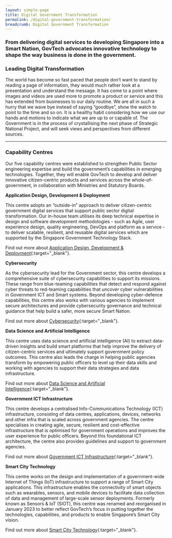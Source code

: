 ```yaml
---
layout: simple-page
title: Digital Government Transformation
permalink: /digital-government-transformation/
breadcrumb: Digital Government Transformation
---
```


### From delivering digital services to developing Singapore into a Smart Nation, GovTech advocates innovative technology to shape the way business is done in the government.

### **Leading Digital Transformation**

The world has become so fast paced that people don’t want to stand by reading a page of information, they would much rather look at a presentation and understand the message. It has come to a point where images and videos are used more to promote a product or service and this has extended from businesses to our daily routine. We are all in such a hurry that we wave bye instead of saying “goodbye”, show the watch to point to the time and so on. It is a healthy habit considering how we use our hands and motions to indicate what we are up to or capable of. The Government is in the process of crystallising the next phase of Strategic National Project, and will seek views and perspectives from different sources.

---

### **Capability Centres**

Our five capability centres were established to strengthen Public Sector engineering expertise and build the government’s capabilities in emerging technologies. Together, they will enable GovTech to develop and deliver innovative citizen-centric products and services across the whole-of-government, in collaboration with Ministries and Statutory Boards.

**Application Design, Development & Deployment**

This centre adopts an “outside-in” approach to deliver citizen-centric government digital services that support public sector digital transformation. Our in-house team utilises its deep technical expertise in design and software development methodologies - such as Agile, user experience design, quality engineering, DevOps and platform as a service - to deliver scalable, resilient, and reusable digital services which are supported by the Singapore Government Technology Stack.

Find out more about [Application Design, Development & Deployment](/capability-centre-gds){:target="_blank"}.

**Cybersecurity**

As the cybersecurity lead for the Government sector, this centre develops a comprehensive suite of cybersecurity capabilities to support its missions. These range from blue-teaming capabilities that detect and respond against cyber threats to red-teaming capabilities that uncover cyber vulnerabilities in Government ICT and Smart systems. Beyond developing cyber-defence capabilities, this centre also works with various agencies to implement secure architectures and provide cybersecurity governance and technical guidance that help build a safer, more secure Smart Nation.

Find out more about [Cybersecurity](/capability-centre-csg){:target="_blank"}.

**Data Science and Artificial Intelligence**

This centre uses data science and artificial intelligence (AI) to extract data-driven insights and build smart platforms that help improve the delivery of citizen-centric services and ultimately support government policy outcomes. This centre also leads the charge in helping public agencies transform by empowering public officers to level up their data skills and working with agencies to support their data strategies and data infrastructure.  

Find out more about [Data Science and Artificial Intelligence](/capability-centre-dsaid){:target="_blank"}.

**Government ICT Infrastructure**

This centre develops a centralised Info-Communications Technology (ICT) infrastructure, consisting of data centres, applications, devices, networks and other infra that is scaled across government agencies. The centre specialises in creating agile, secure, resilient and cost-effective infrastructure that is optimised for government operations and improves the user experience for public officers. Beyond this foundational ICT architecture, the centre also provides guidelines and support to government agencies.

Find out more about [Government ICT Infrastructure](/capability-centre-gig){:target="_blank"}.

**Smart City Technology**

This centre works on the design and implementation of a government-wide Internet of Things (IoT) infrastructure to support a range of Smart City applications. This infrastructure enables the connectivity of smart objects such as wearables, sensors, and mobile devices to facilitate data collection of data and management of large-scale sensor deployments. Formerly known as Sensors & IoT (SIOT), this centre was renamed and reorganised in January 2023 to better reflect GovTech’s focus in putting together the technologies, capabilities, and products to enable Singapore’s Smart City vision.

Find out more about [Smart City Technology](/capability-centre-sctd){:target="_blank"}.

